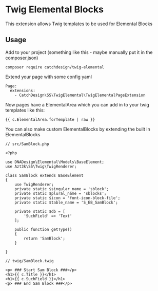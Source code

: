 # Twig Elemental Blocks

This extension allows Twig templates to be used for Elemental Blocks

## Usage

Add to your project (something like this - maybe manually put it in the composer.json)

```
composer require catchdesign/twig-elemental
```

Extend your page with some config yaml

```
Page:
  extensions:
    - CatchDesign\SS\TwigElemental\TwigElementalPageExtension
```

Now pages have a ElementalArea which you can add in to your twig templates
like this:


```
{{ c.ElementalArea.forTemplate | raw }}
```


You can also make custom ElementalBlocks by extending the built in
ElementalBlocks

```
// src/SamBlock.php

<?php

use DNADesign\Elemental\Models\BaseElement;
use Azt3k\SS\Twig\TwigRenderer;

class SamBlock extends BaseElement
{
    use TwigRenderer;
    private static $singular_name = 'sblock';
    private static $plural_name = 'sblocks';
    private static $icon = 'font-icon-block-file';
    private static $table_name = 'S_EB_SamBlock';

    private static $db = [
        'SuchField' => 'Text'
    ];

    public function getType()
    {
        return 'SamBlock';
    }

}
```

```
// twig/SamBlock.twig

<p> ### Start Sam Block ###</p>
<h1>{{ c.Title }}</h1>
<h1>{{ c.SuchField }}</h1>
<p> ### End Sam Block ###</p>
```
